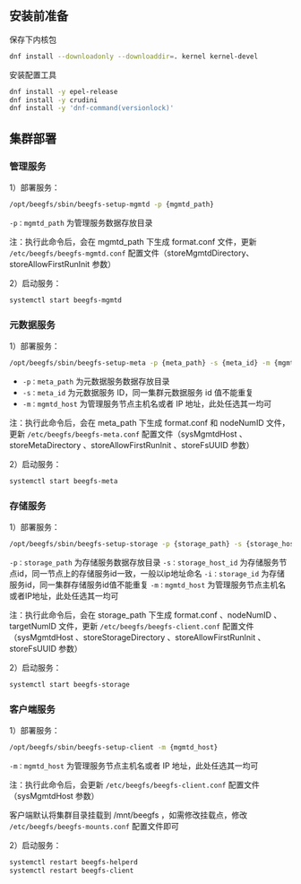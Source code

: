## 安装前准备

保存下内核包

```bash
dnf install --downloadonly --downloaddir=. kernel kernel-devel
```

安装配置工具

```bash
dnf install -y epel-release
dnf install -y crudini
dnf install -y 'dnf-command(versionlock)'
```



## 集群部署

### 管理服务

1）部署服务：

```bash
/opt/beegfs/sbin/beegfs-setup-mgmtd -p {mgmtd_path}
```

`-p：mgmtd_path` 为管理服务数据存放目录

注：执行此命令后，会在 mgmtd_path 下生成 format.conf 文件，更新 `/etc/beegfs/beegfs-mgmtd.conf` 配置文件（storeMgmtdDirectory、storeAllowFirstRunInit 参数）

2）启动服务：

```bash
systemctl start beegfs-mgmtd
```

### 元数据服务

1）部署服务：

```bash
/opt/beegfs/sbin/beegfs-setup-meta -p {meta_path} -s {meta_id} -m {mgmtd_host}
```

- `-p：meta_path` 为元数据服务数据存放目录
- `-s：meta_id` 为元数据服务 ID，同一集群元数据服务 id 值不能重复
- `-m：mgmtd_host` 为管理服务节点主机名或者 IP 地址，此处任选其一均可

注：执行此命令后，会在 meta_path 下生成 format.conf 和 nodeNumID 文件，更新 `/etc/beegfs/beegfs-meta.conf` 配置文件（sysMgmtdHost 、storeMetaDirectory 、storeAllowFirstRunInit 、storeFsUUID 参数）

2）启动服务：

```bash
systemctl start beegfs-meta
```

### 存储服务

1）部署服务：

```bash
/opt/beegfs/sbin/beegfs-setup-storage -p {storage_path} -s {storage_host_id} -i {storage_id} -m {mgmtd_host}
```

`-p：storage_path` 为存储服务数据存放目录
`-s：storage_host_id` 为存储服务节点id，同一节点上的存储服务id一致，一般以ip地址命名
`-i：storage_id` 为存储服务id，同一集群存储服务id值不能重复
`-m：mgmtd_host` 为管理服务节点主机名或者IP地址，此处任选其一均可

注：执行此命令后，会在 storage_path 下生成 format.conf 、nodeNumID 、targetNumID 文件，更新 `/etc/beegfs/beegfs-client.conf` 配置文件（sysMgmtdHost 、storeStorageDirectory 、storeAllowFirstRunInit 、storeFsUUID 参数）

2）启动服务：

```bash
systemctl start beegfs-storage
```

### 客户端服务

1）部署服务：

```bash
/opt/beegfs/sbin/beegfs-setup-client -m {mgmtd_host}
```

`-m：mgmtd_host` 为管理服务节点主机名或者 IP 地址，此处任选其一均可

注：执行此命令后，会更新 `/etc/beegfs/beegfs-client.conf` 配置文件（sysMgmtdHost 参数）

客户端默认将集群目录挂载到 /mnt/beegfs ，如需修改挂载点，修改 `/etc/beegfs/beegfs-mounts.conf` 配置文件即可

2）启动服务：

```bash
systemctl restart beegfs-helperd
systemctl restart beegfs-client
```

## 